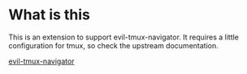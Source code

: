 # What is this
This is an extension to support evil-tmux-navigator. It requires a little
configuration for tmux, so check the upstream documentation.

[evil-tmux-navigator](https://github.com/Keithbsmiley/evil-tmux-navigator)
